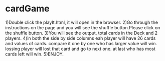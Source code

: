 # cardGame
1)Double click the playIt.html, it will open in the browser.
2)Go through the instructions on the page and you will see the shuffle button.Please click on the shuffle button. 
3)You will see the output, total cards in the Deck and 2 players.
4)in both the side by side columns eah player will have 26 cards and values of cards. compare it one by one who has larger value will win. lossing player will lost that card and go to next one.
	at last who has most cards left will win.
5)ENJOY.  
